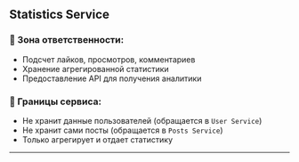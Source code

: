 ## Statistics Service  
### 📌 Зона ответственности:  
- Подсчет лайков, просмотров, комментариев  
- Хранение агрегированной статистики  
- Предоставление API для получения аналитики  

### 📌 Границы сервиса:  
- Не хранит данные пользователей (обращается в `User Service`)  
- Не хранит сами посты (обращается в `Posts Service`)  
- Только агрегирует и отдает статистику  
---